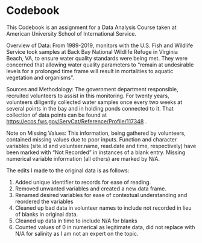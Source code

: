 # Codebook

This Codebook is an assignment for a Data Analysis Course taken at American University School of International Service. 

Overview of Data:
From 1989-2019, monitors with the U.S. Fish and Wildlife Service took samples at Back Bay National Wildlife Refuge in Virginia Beach, VA, to ensure water quality standards were being met. They were concerned that allowing water quality parameters to “remain at undesirable levels for a prolonged time frame will result in mortalities to aquatic vegetation and organisms”. 

Sources and Methodology:
The government department responsible, recruited volunteers to assist in this monitoring. For twenty years, volunteers diligently collected water samples once every two weeks at several points in the bay and in holding ponds connected to it. That collection of data points can be found at https://ecos.fws.gov/ServCat/Reference/Profile/117348 .

Note on Missing Values:
This information, being gathered by volunteers, contained missing values due to poor inputs. Function and character variables (site.id and volunteer.name, read.date and time, respectively) have been marked with “Not Recorded” in instances of a blank entry. Missing numerical variable information (all others) are marked by N/A.

The edits I made to the original data is as follows: 
1. Added unique identifier to records for ease of reading.
2. Removed unwanted variables and created a new data frame.
3. Renamed desired variables for ease of contextual understanding and reordered the variables 
4. Cleaned up bad data in volunteer names to include not recorded in lieu of blanks in original data. 
5. Cleaned up data in time to include N/A for blanks
6. Counted values of 0 in numerical as legitimate data, did not replace with N/A for salinity as I am not an expert on the topic. 